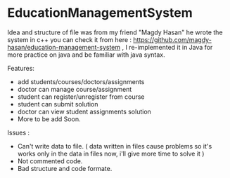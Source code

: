 # EducationManagementSystem
Idea and structure of file was from my friend "Magdy Hasan" he wrote the system in c++ you can check it from here :
  https://github.com/magdy-hasan/education-management-system , 
I re-implemented it in Java for more practice on java and be familiar with java syntax.

Features:
  - add students/courses/doctors/assignments
  - doctor can manage course/assignment
  - student can register/unregister from course
  - student can submit solution
  - doctor can view student assignments solution
  - More to be add Soon.
  
Issues :
  - Can't write data to file. ( data written in files cause problems so it's works only in the data in files now, i'll give more time to solve it )
  - Not commented code.
  - Bad structure and code formate.


